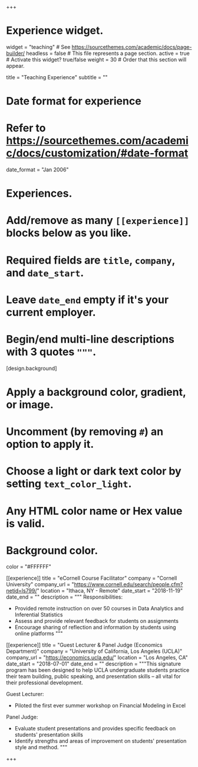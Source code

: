 +++
# Experience widget.
widget = "teaching"  # See https://sourcethemes.com/academic/docs/page-builder/
headless = false  # This file represents a page section.
active = true  # Activate this widget? true/false
weight = 30  # Order that this section will appear.

title = "Teaching Experience"
subtitle = ""

# Date format for experience
#   Refer to https://sourcethemes.com/academic/docs/customization/#date-format
date_format = "Jan 2006"

# Experiences.
#   Add/remove as many `[[experience]]` blocks below as you like.
#   Required fields are `title`, `company`, and `date_start`.
#   Leave `date_end` empty if it's your current employer.
#   Begin/end multi-line descriptions with 3 quotes `"""`.

[design.background]
  # Apply a background color, gradient, or image.
  #   Uncomment (by removing `#`) an option to apply it.
  #   Choose a light or dark text color by setting `text_color_light`.
  #   Any HTML color name or Hex value is valid.

  # Background color.
  color = "#FFFFFF"

[[experience]]
  title = "eCornell Course Facilitator"
  company = "Cornell University"
  company_url = "https://www.cornell.edu/search/people.cfm?netid=ls799/"
  location = "Ithaca, NY - Remote"
  date_start = "2018-11-19"
  date_end = ""
  description = """
  Responsibilities:
  
  * Provided remote instruction on over 50 courses in Data Analytics and Inferential Statistics 
  * Assess and provide relevant feedback for students on assignments
  * Encourage sharing of reflection and information by students using online platforms
  """

[[experience]]
  title = "Guest Lecturer & Panel Judge (Economics Department)"
  company = "University of California, Los Angeles (UCLA)"
  company_url = "https://economics.ucla.edu/"
  location = "Los Angeles, CA"
  date_start = "2018-07-01"
  date_end = ""
  description = """This signature program has been designed to help UCLA undergraduate students practice their team building, public speaking, and presentation skills – all vital for their professional development.
  
  Guest Lecturer:
  
  * Piloted the first ever summer workshop on Financial Modeling in Excel
  
  Panel Judge:
  
  * Evaluate student presentations and provides specific feedback on students' presentation skills
  * Identify strengths and areas of improvement on students' presentation style and method.
  """
  


+++
